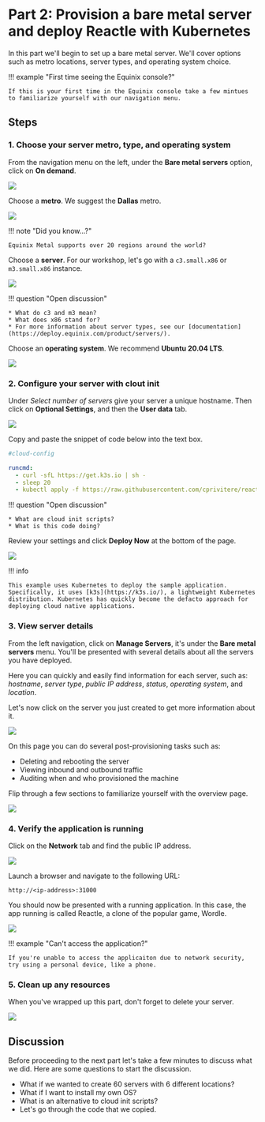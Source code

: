 # Part 2: Provision a bare metal server and deploy Reactle with Kubernetes

In this part we'll begin to set up a bare metal server. We'll cover options such as metro locations, server types, and operating system choice.

!!! example "First time seeing the Equinix console?"

    If this is your first time in the Equinix console take a few mintues to familiarize yourself with our navigation menu.

## Steps

### 1. Choose your server metro, type, and operating system

From the navigation menu on the left, under the **Bare metal servers** option, click on **On demand**.

![](../images/part2/1-on-demand.png)

Choose a **metro**. We suggest the **Dallas** metro.

![](../images/part2/2-metro.png)

!!! note "Did you know...?"

    Equinix Metal supports over 20 regions around the world?

Choose a **server**. For our workshop, let's go with a `c3.small.x86` or `m3.small.x86` instance.

![](../images/part2/3-server.png)

!!! question "Open discussion"

    * What do c3 and m3 mean?
    * What does x86 stand for?
    * For more information about server types, see our [documentation](https://deploy.equinix.com/product/servers/).

Choose an **operating system**. We recommend **Ubuntu 20.04 LTS**.

![](../images/part2/4-os.png)

### 2. Configure your server with clout init

Under *Select number of servers* give your server a unique hostname. Then click on **Optional Settings**, and then the **User data** tab.

![](../images/part2/5-cloud-config.png)

Copy and paste the snippet of code below into the text box.

```yaml
#cloud-config

runcmd:
  - curl -sfL https://get.k3s.io | sh -
  - sleep 20
  - kubectl apply -f https://raw.githubusercontent.com/cprivitere/react-wordle/main/reactle-kube-deploy.yaml
```

!!! question "Open discussion"

    * What are cloud init scripts?
    * What is this code doing?

Review your settings and click **Deploy Now** at the bottom of the page.

![](../images/part2/6-deploy-now.png)

!!! info

    This example uses Kubernetes to deploy the sample application. Specifically, it uses [k3s](https://k3s.io/), a lightweight Kubernetes distribution. Kubernetes has quickly become the defacto approach for deploying cloud native applications.

### 3. View server details

From the left navigation, click on **Manage Servers**, it's under the **Bare metal servers** menu. You'll be presented with several details about all the servers you have deployed.

Here you can quickly and easily find information for each server, such as: _hostname_, _server type_, _public IP address_, _status_, _operating system_, and _location_.

Let's now click on the server you just created to get more information about it.

![](../images/part2/7-manage-servers.png)

On this page you can do several post-provisioning tasks such as:

* Deleting and rebooting the server
* Viewing inbound and outbound traffic
* Auditing when and who provisioned the machine

Flip through a few sections to familiarize yourself with the overview page.

![](../images/part2/8-view-server.png)

### 4. Verify the application is running

Click on the **Network** tab and find the public IP address.

![](../images/part2/9-get-ip.png)

Launch a browser and navigate to the following URL:

```
http://<ip-address>:31000
```

You should now be presented with a running application. In this case, the app running is called Reactle, a clone of the popular game, Wordle.

![](../images/part2/10-wordle.png)

!!! example "Can't access the application?"

    If you're unable to access the applicaiton due to network security, try using a personal device, like a phone.

### 5. Clean up any resources

When you've wrapped up this part, don't forget to delete your server.

![](../images/part2/11-delete.png)

## Discussion

Before proceeding to the next part let's take a few minutes to discuss what we did. Here are some questions to start the discussion.

* What if we wanted to create 60 servers with 6 different locations?
* What if I want to install my own OS?
* What is an alternative to cloud init scripts?
* Let's go through the code that we copied.
